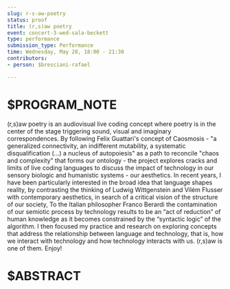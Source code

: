 ```yaml
---
slug: r-s-aw-poetry
status: proof
title: (r,s)aw poetry
event: concert-3-wed-sala-beckett
type: performance
submission_type: Performance
time: Wednesday, May 28, 18:00 - 21:30
contributors:
- person: $bresciani-rafael

---
```


# $PROGRAM_NOTE

(r,s)aw poetry is an audiovisual live coding concept where poetry is in the center of the
stage triggering sound, visual and imaginary correspondences. By following Felix Guattari's
concept of Caosmosis - "a generalized connectivity, an indifferent mutability, a systematic
disqualification (...) a nucleus of autopoiesis" as a path to reconcile "chaos and complexity"
that forms our ontology - the project explores cracks and limits of live coding languages to
discuss the impact of technology in our sensory biologic and humanistic systems - our
aesthetics.
In recent years, I have been particularly interested in the broad idea that language shapes
reality, by contrasting the thinking of Ludwig Wittgenstein and Vilém Flusser with
contemporary aesthetics, in search of a critical vision of the structure of our society, To the
Italian philosopher Franco Berardi the contamination of our semiotic process by
technology results to be an “act of reduction” of human knowledge as it becomes
constrained by the “syntactic logic” of the algorithm. I then focused my practice and
research on exploring concepts that address the relationship between language and
technology, that is, how we interact with technology and how technology interacts with us.
(r,s)aw is one of them. Enjoy!

# $ABSTRACT



